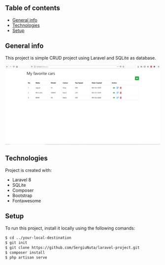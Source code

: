 ## Table of contents

* [General info](#general-info)
* [Technologies](#technologies)
* [Setup](#setup)

## General info

This project is simple CRUD project using Laravel and SQLite as database.

![Algorithm schema](./images/screenshot.PNG)
	
## Technologies

Project is created with:
* Laravel 8
* SQLite
* Composer
* Bootstrap
* Fontawesome
	
## Setup

To run this project, install it locally using the following comands:

```
$ cd ../your-local-destination
$ git init
$ git clone https://github.com/SergiuNuta/laravel-project.git
$ composer install
$ php artisan serve

```